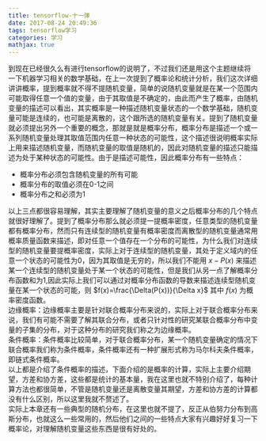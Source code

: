 ```yaml
---
title: tensorflow-十一弹
date: 2017-08-24 20:49:36
tags: tensorflow学习
categories: 学习
mathjax: true
---
```

到现在已经很久么有进行tensorflow的说明了，不过我们还是用这个主题继续将一下机器学习相关的数学基础，在上一次提到了概率论和统计分析，我们这次详细讲讲概率，提到概率就不得不提随机变量，简单的说随机变量就是在某一个范围内可能取得任意一个值的变量，由于其取值是不确定的，由此而产生了概率，由随机变量的描述可以看出，其实概率是一种描述随机变量状态的一个数学基础，随机变量可能是连续的，也可能是离散的，这个跟所选的随机变量有关。提到了随机变量就必须提出另外一个重要的概念，那就是就是概率分布，概率分布是描述一个或一系列随机变量处理其取值范围内任意一种状态的可能性，这个描述很说明概率实际上用来描述随机变量，而随机变量的取值是随机的，因此对随机变量的描述只能描述为处于某种状态的可能性。由于是描述可能性，因此概率分布有一些特点：
* 概率分布必须包含随机变量的所有可能
* 概率分布的取值必须在0-1之间
* 概率分布之和必须为1

以上三点都很容易理解，其实主要理解了随机变量的意义之后概率分布的几个特点就很好理解了。提到了概率分布那么就必须提一提概率密度，任意类型的随机变量都有概率分布，然而只有连续型的随机变量有概率密度而离散型的随机变量通常用概率质量函数来描述，即对任意一个值存在一个分布的可能性，为什么我们对连续型的随机变量要提概率密度，实际上对于连续型的随机变量，其处于定义域内的任意一个状态的可能性为0，因为其取值是无穷的，所以我们不能用 $x - P(x)$ 来描述某一个连续型的随机变量处于某一个状态的可能性，但是我们从另一点了解概率分布函数和为1,因此实际上我们可以通过对概率分布函数的导数来描述连续型随机变量在某一个状态的可能，则 $f(x)=\frac{\Delta(P(x))}{\Delta x}$  其中 $f(x)$ 为概率密度函数。  
边缘概率：边缘概率主要是针对联合概率分布来说的，实际上对于联合概率分布来说，我们有可能不需要了解其联合分布，或者只针对性的研究某联合概率分布中变量的子集的分布，对于这种分布的研究我们称之为边缘概率。  
条件概率：条件概率比较简单，对于联合概率分布，某一个随机变量确定的情况下联合概率我们称为条件概率，条件概率还有一种扩展形式称为马尔科夫条件概率，即链式条件概率。  
以上都是介绍了条件概率的描述，下面介绍的是概率的计算，实际上主要介绍期望，方差和协方差，这些都是统计的基本量，我在这里也就不特别介绍了，每种计算方法也都很简单，不管是随机变量还是离散变量其期望，方差和协方差的计算都没有什么区别，所以这里我就不赘述了。  
实际上本章还有一些典型的随机分布，在这里也就不提了，反正从伯努力分布到高斯分布，也就这么一些常用的，然后他们之间的一些特点大家有兴趣好好复习一下概率论，对理解随机变量这些东西是很有好处的。
